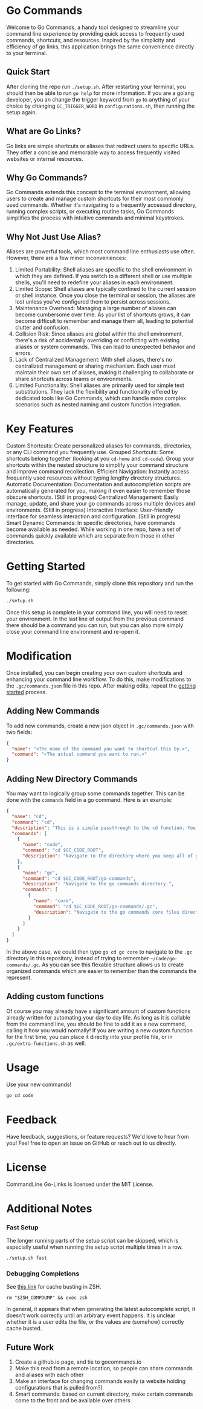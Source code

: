 # Go Commands
Welcome to Go Commands, a handy tool designed to streamline your command line experience by providing quick access to frequently used commands, shortcuts, and resources. Inspired by the simplicity and efficiency of go links, this application brings the same convenience directly to your terminal.

## Quick Start
After cloning the repo run `./setup.sh`. After restarting your terminal, you should then be able to run `go help` for more information. If you are a golang developer, you an change the trigger keyword from `go` to anything of your choice by changing `GC_TRIGGER_WORD` in `configurations.sh`, then running the setup again.

## What are Go Links?
Go links are simple shortcuts or aliases that redirect users to specific URLs. They offer a concise and memorable way to access frequently visited websites or internal resources.

## Why Go Commands?
Go Commands extends this concept to the terminal environment, allowing users to create and manage custom shortcuts for their most commonly used commands. Whether it's navigating to a frequently accessed directory, running complex scripts, or executing routine tasks, Go Commands simplifies the process with intuitive commands and minimal keystrokes.

## Why Not Just Use Alias?
Aliases are powerful tools, which most command line enthusiasts use often. However, there are a few minor inconveniences:
1. Limited Portability: Shell aliases are specific to the shell environment in which they are defined. If you switch to a different shell or use multiple shells, you'll need to redefine your aliases in each environment.
2. Limited Scope: Shell aliases are typically confined to the current session or shell instance. Once you close the terminal or session, the aliases are lost unless you've configured them to persist across sessions.
3. Maintenance Overhead: Managing a large number of aliases can become cumbersome over time. As your list of shortcuts grows, it can become difficult to remember and manage them all, leading to potential clutter and confusion.
4. Collision Risk: Since aliases are global within the shell environment, there's a risk of accidentally overriding or conflicting with existing aliases or system commands. This can lead to unexpected behavior and errors.
5. Lack of Centralized Management: With shell aliases, there's no centralized management or sharing mechanism. Each user must maintain their own set of aliases, making it challenging to collaborate or share shortcuts across teams or environments.
6. Limited Functionality: Shell aliases are primarily used for simple text substitutions. They lack the flexibility and functionality offered by dedicated tools like Go Commands, which can handle more complex scenarios such as nested naming and custom function integration.

# Key Features
Custom Shortcuts: Create personalized aliases for commands, directories, or any CLI command you frequently use.
Grouped Shortcuts: Some shortcuts belong together (looking at you `cd-home` and `cd-code`). Group your shortcuts within the nested structure to simplify your command structure and improve command recollection.
Efficient Navigation: Instantly access frequently used resources without typing lengthy directory structures.
Automatic Documentation: Documentation and autocompletion scripts are automatically generated for you, making it even easier to remember those obscure shortcuts.
(Still in progress) Centralized Management: Easily manage, update, and share your go commands across multiple devices and environments.
(Still in progress) Interactive Interface: User-friendly interface for seamless interaction and configuration.
(Still in progress) Smart Dynamic Commands: In specific directories, have commands become available as needed. While working in one repo, have a set of commands quickly available which are separate from those in other directories.

# Getting Started
To get started with Go Commands, simply clone this repository and run the following:
```bash
./setup.sh
```
Once this setup is complete in your command line, you will need to reset your environment. In the last line of output from the previous command there should be a command you can run, but you can also more simply close your command line environment and re-open it. 

# Modification
Once installed, you can begin creating your own custom shortcuts and enhancing your command line workflow. To do this, make modifications to the `.gc/commands.json` file in this repo. After making edits, repeat the [getting started](#getting-started) process.

## Adding New Commands
To add new commands, create a new json object in `.gc/commands.json` with two fields:
```json
{
  "name": "<The name of the command you want to shortcut this by.>",
  "command": "<The actual command you want to run.>"
}
```

## Adding New Directory Commands
You may want to logically group some commands together. This can be done with the `commands` field in a go command. Here is an example:

```json
{
  "name": "cd",
  "command": "cd",
  "description": "This is a simple passthrough to the cd function. You could call `go cd ~` and it would behave just like `cd ~`.",
  "commands": [
    {
      "name": "code",
      "command": "cd $GC_CODE_ROOT",
      "description": "Navigate to the directory where you keep all of your code."
    },
    {
      "name": "gc",
      "command": "cd $GC_CODE_ROOT/go-commands",
      "description": "Navigate to the go commands directory.",
      "commands": [
        {
          "name": "core",
          "command": "cd $GC_CODE_ROOT/go-commands/.gc",
          "description": "Navigate to the go commands core files directory."
        }
      ]
    }
  ]
}
```

In the above case, we could then type `go cd gc core` to navigate to the `.gc` directory in this repository, instead of trying to remember `~/Code/go-commands/.gc`. As you can see this flexable structure allows us to create organized commands which are easier to remember than the commands the represent.

## Adding custom functions
Of course you may already have a significant amount of custom functions already written for automating your day to day life. As long as it is callable from the command line, you should be fine to add it as a new command, calling it how you would normally! If you are writing a new custom function for the first time, you can place it directly into your profile file, or in `.gc/extra-functions.sh` as well.

# Usage
Use your new commands!

```bash
go cd code
```

# Feedback
Have feedback, suggestions, or feature requests? We'd love to hear from you! Feel free to open an issue on GitHub or reach out to us directly.

# License
CommandLine Go-Links is licensed under the MIT License.

# Additional Notes

### Fast Setup

The longer running parts of the setup script can be skipped, which is especially useful when running the setup script multiple times in a row.

```bash
./setup.sh fast
```

### Debugging Completions
See [this link](https://github.com/ohmyzsh/ohmyzsh/wiki/FAQ#how-do-i-reset-the-completion-cache) for cache busting in ZSH.

`rm "$ZSH_COMPDUMP" && exec zsh`

In general, it appears that when generating the latest autocomplete script, it doesn't work correctly until an arbitrary event happens. It is unclear whether it is a user edits the file, or the values are (somehow) correctly cache busted.

## Future Work

1. Create a github.io page, and tie to gocommands.io
2. Make this read from a remote location, so people can share commands and aliases with each other
3. Make an interface for changing commands easily (a website holding configurations that is pulled from?)
4. Smart commands: based on current directory, make certain commands come to the front and be available over others
